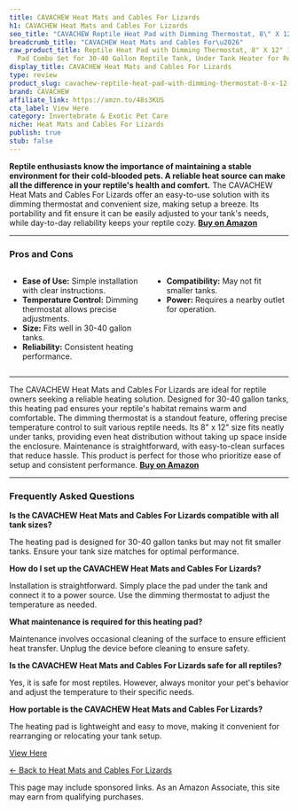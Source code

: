 ```yaml
---
title: CAVACHEW Heat Mats and Cables For Lizards
h1: CAVACHEW Heat Mats and Cables For Lizards
seo_title: "CAVACHEW Reptile Heat Pad with Dimming Thermostat, 8\" X 12\"\u2026"
breadcrumb_title: "CAVACHEW Heat Mats and Cables For\u2026"
raw_product_title: Reptile Heat Pad with Dimming Thermostat, 8" X 12" 16W Heating
  Pad Combo Set for 30-40 Gallon Reptile Tank, Under Tank Heater for Reptiles
display_title: CAVACHEW Heat Mats and Cables For Lizards
type: review
product_slug: cavachew-reptile-heat-pad-with-dimming-thermostat-8-x-12-16w-heating-pa-3e66e335
brand: CAVACHEW
affiliate_link: https://amzn.to/48s3KUS
cta_label: View Here
category: Invertebrate & Exotic Pet Care
niche: Heat Mats and Cables For Lizards
publish: true
stub: false
---
```


<div id="intro" class="full-width">
  <p><strong>Reptile enthusiasts know the importance of maintaining a stable environment for their cold-blooded pets. A reliable heat source can make all the difference in your reptile's health and comfort.</strong> The CAVACHEW Heat Mats and Cables For Lizards offer an easy-to-use solution with its dimming thermostat and convenient size, making setup a breeze. Its portability and fit ensure it can be easily adjusted to your tank's needs, while day-to-day reliability keeps your reptile cozy. <a href="https://amzn.to/48s3KUS" rel="nofollow sponsored noopener" target="_blank"><strong>Buy on Amazon</strong></a></p>
</div>

<hr />
<h3 id="pros-cons">Pros and Cons</h3>
<div class="pc-grid" style="display:grid;grid-template-columns:1fr 1fr;gap:16px;">
  <ul>
    <li><strong>Ease of Use:</strong> Simple installation with clear instructions.</li>
    <li><strong>Temperature Control:</strong> Dimming thermostat allows precise adjustments.</li>
    <li><strong>Size:</strong> Fits well in 30-40 gallon tanks.</li>
    <li><strong>Reliability:</strong> Consistent heating performance.</li>
  </ul>
  <ul>
    <li><strong>Compatibility:</strong> May not fit smaller tanks.</li>
    <li><strong>Power:</strong> Requires a nearby outlet for operation.</li>
  </ul>
</div>
<hr />

<div class="full-width">
  <p>The CAVACHEW Heat Mats and Cables For Lizards are ideal for reptile owners seeking a reliable heating solution. Designed for 30-40 gallon tanks, this heating pad ensures your reptile's habitat remains warm and comfortable. The dimming thermostat is a standout feature, offering precise temperature control to suit various reptile needs. Its 8" x 12" size fits neatly under tanks, providing even heat distribution without taking up space inside the enclosure. Maintenance is straightforward, with easy-to-clean surfaces that reduce hassle. This product is perfect for those who prioritize ease of setup and consistent performance. <a href="https://amzn.to/48s3KUS" rel="nofollow sponsored noopener" target="_blank"><strong>Buy on Amazon</strong></a></p>
</div>

<hr />
<h3 id="faqs">Frequently Asked Questions</h3>

<p><strong>Is the CAVACHEW Heat Mats and Cables For Lizards compatible with all tank sizes?</strong></p>
<p>The heating pad is designed for 30-40 gallon tanks but may not fit smaller tanks. Ensure your tank size matches for optimal performance.</p>

<p><strong>How do I set up the CAVACHEW Heat Mats and Cables For Lizards?</strong></p>
<p>Installation is straightforward. Simply place the pad under the tank and connect it to a power source. Use the dimming thermostat to adjust the temperature as needed.</p>

<p><strong>What maintenance is required for this heating pad?</strong></p>
<p>Maintenance involves occasional cleaning of the surface to ensure efficient heat transfer. Unplug the device before cleaning to ensure safety.</p>

<p><strong>Is the CAVACHEW Heat Mats and Cables For Lizards safe for all reptiles?</strong></p>
<p>Yes, it is safe for most reptiles. However, always monitor your pet's behavior and adjust the temperature to their specific needs.</p>

<p><strong>How portable is the CAVACHEW Heat Mats and Cables For Lizards?</strong></p>
<p>The heating pad is lightweight and easy to move, making it convenient for rearranging or relocating your tank setup.</p>
<p><a class="btn" href="https://amzn.to/48s3KUS" target="_blank" rel="nofollow sponsored noopener">View Here</a></p>
<p><a href="/roundups/invertebrate-exotic-pet-care/heat-mats-and-cables-for-lizards/">← Back to Heat Mats and Cables For Lizards</a></p>
<aside class="disclosure">This page may include sponsored links. As an Amazon Associate, this site may earn from qualifying purchases.</aside>
